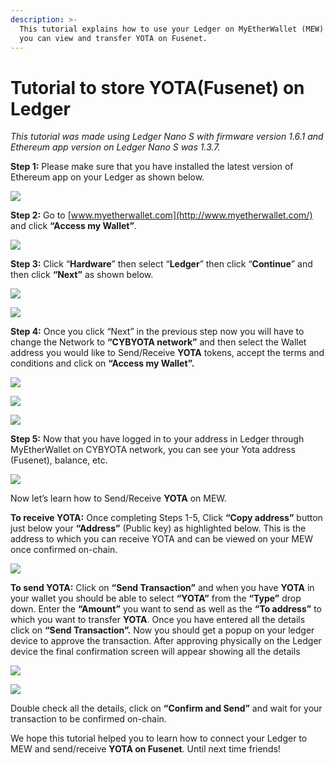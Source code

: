 ```yaml
---
description: >-
  This tutorial explains how to use your Ledger on MyEtherWallet (MEW) so that
  you can view and transfer YOTA on Fusenet.
---
```


# Tutorial to store YOTA\(Fusenet\) on Ledger



_This tutorial was made using Ledger Nano S with firmware version 1.6.1 and Ethereum app version on Ledger Nano S was 1.3.7._

**Step 1:** Please make sure that you have installed the latest version of Ethereum app on your Ledger as shown below.

![](../../.gitbook/assets/0%20%282%29.png)

**Step 2:** Go to [www.myetherwallet.com](http://www.myetherwallet.com/) and click **“Access my Wallet”**.

![](../../.gitbook/assets/1%20%285%29.png)

**Step 3:** Click “**Hardware**” then select “**Ledger**” then click “**Continue**” and then click **“Next”** as shown below.

![](../../.gitbook/assets/2%20%285%29.png)

![](../../.gitbook/assets/3%20%284%29.png)

**Step 4:** Once you click “Next” in the previous step now you will have to change the Network to **“CYBYOTA network”** and then select the Wallet address you would like to Send/Receive **YOTA** tokens, accept the terms and conditions and click on **“Access my Wallet”.**

![](../../.gitbook/assets/4%20%285%29.png)

![](../../.gitbook/assets/5%20%283%29.png)

![](../../.gitbook/assets/6%20%284%29.png)

**Step 5:** Now that you have logged in to your address in Ledger through MyEtherWallet on CYBYOTA network, you can see your Yota address \(Fusenet\), balance, etc.

![](../../.gitbook/assets/7%20%283%29.png)

Now let’s learn how to Send/Receive **YOTA** on MEW.

**To receive YOTA:** Once completing Steps 1-5, Click **“Copy address”** button just below your **“Address”** \(Public key\) as highlighted below. This is the address to which you can receive YOTA and can be viewed on your MEW once confirmed on-chain.

![](../../.gitbook/assets/8%20%283%29.png)

**To send YOTA:** Click on **“Send Transaction”** and when you have **YOTA** in your wallet you should be able to select **“YOTA”** from the **“Type”** drop down. Enter the **“Amount”** you want to send as well as the **“To address”** to which you want to transfer **YOTA**. Once you have entered all the details click on **“Send Transaction”.** Now you should get a popup on your ledger device to approve the transaction. After approving physically on the Ledger device the final confirmation screen will appear showing all the details

![](../../.gitbook/assets/9%20%283%29.png)

![](../../.gitbook/assets/10%20%283%29.png)

Double check all the details, click on **“Confirm and Send”** and wait for your transaction to be confirmed on-chain.

We hope this tutorial helped you to learn how to connect your Ledger to MEW and send/receive **YOTA on Fusenet**. Until next time friends!

